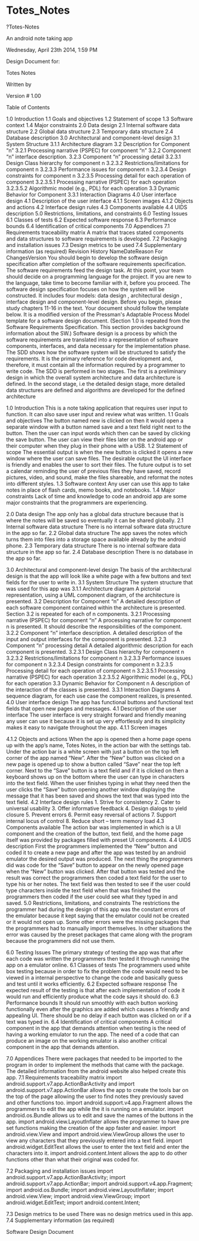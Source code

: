Totes_Notes
===========
?Totes-Notes

An android note taking app

Wednesday, April 23th 2014, 1:59 PM

Design Document for:

Totes Notes

Written by 

Version # 1.00


Table of Contents

1.0 Introduction
 1.1 Goals and objectives
 1.2 Statement of scope
 1.3 Software context
 1.4 Major constraints
 2.0 Data design
 2.1 Internal software data structure
 2.2 Global data structure
 2.3 Temporary data structure
 2.4 Database description
 3.0 Architectural and component-level design
 3.1 System Structure
 3.1.1 Architecture diagram
 3.2 Description for Component “n”
 3.2.1 Processing narrative (PSPEC) for component “n”
 3.2.2 Component “n” interface description.
 3.2.3 Component “n” processing detail
 3.2.3.1 Design Class hierarchy for component n
 3.2.3.2 Restrictions/limitations for component n
 3.2.3.3 Performance issues for component n
 3.2.3.4 Design constraints for component n
 3.2.3.5 Processing detail for each operation of component
 3.2.3.5.1 Processing narrative (PSPEC) for each operation
 3.2.3.5.2 Algorithmic model (e.g., PDL) for each operation 3.3 Dynamic Behavior for Component
 3.3.1 Interaction Diagrams
 4.0 User interface design
 4.1 Description of the user interface
 4.1.1 Screen images
 4.1.2 Objects and actions
 4.2 Interface design rules
 4.3 Components available
 4.4 UIDS description
 5.0 Restrictions, limitations, and constraints
 6.0 Testing Issues
 6.1 Classes of tests
 6.2 Expected software response
 6.3 Performance bounds
 6.4 Identification of critical components
 7.0 Appendices
 7.1 Requirements traceability matrix
 A matrix that traces stated components and data structures to software requirements is developed.
 7.2 Packaging and installation issues
 7.3 Design metrics to be used
 7.4 Supplementary information (as required)
 Revision History NameDateReason For ChangesVersion You should begin to develop the software design specification after completion of the software requirements specification. The software requirements feed the design task. At this point, your team should decide on a programming language for the project. If you are new to the language, take time to become familiar with it, before you proceed. The software design specification focuses on how the system will be constructed. It includes four models: data design , architectural design , interface design and component-level design. Before you begin, please study chapters 11-16 in the text. Your document should follow the template below. It is a modified version of the Pressman's Adaptable Process Model template for a software design document. (Section 1.0 is repeated from the Software Requirements Specification. This section provides background information about the SW.) Software design is a process by which the software requirements are translated into a representation of software components, interfaces, and data necessary for the implementation phase. The SDD shows how the software system will be structured to satisfy the requirements. It is the primary reference for code development and, therefore, it must contain all the information required by a programmer to write code. The SDD is performed in two stages. The first is a preliminary design in which the overall system architecture and data architecture is defined. In the second stage, i.e the detailed design stage, more detailed data structures are defined and algorithms are developed for the defined architecture

1.0 Introduction This is a note taking application that requires user input to function. It can also save user input and review what was written. 1.1 Goals and objectives The button named new is clicked on then it would open a separate window with a button named save and a text field right next to the button. Then the user can input words which then can be saved by clicking the save button. The user can view their files later on the android app or their computer when they plug in their phone with a USB. 1.2 Statement of scope The essential output is when the new button is clicked it opens a new window where the user can save files. The desirable output the UI interface is friendly and enables the user to sort their files. The future output is to set a calendar reminding the user of previous files they have saved, record pictures, video, and sound, make the files shareable, and reformat the notes into different styles. 1.3 Software context Any user can use this app to take notes in place of flash cards, memo books, and notebooks. 1.4 Major constraints Lack of time and knowledge to code an android app are some major constraints that the programmers are experiencing.

2.0 Data design The app only has a global data structure because that is where the notes will be saved so eventually it can be shared globally. 2.1 Internal software data structure There is no internal software data structure in the app so far. 2.2 Global data structure The app saves the notes which turns them into files into a storage space available already by the android phone. 2.3 Temporary data structure There is no internal software data structure in the app so far. 2.4 Database description There is no database in the app so far.

3.0 Architectural and component-level design The basis of the architectural design is that the app will look like a white page with a few buttons and text fields for the user to write in. 3.1 System Structure The system structure that was used for this app was 3.1.1 Architecture diagram A pictorial representation, using a UML component diagram, of the architecture is presented. 3.2 Description for Component “n” A detailed description of each software component contained within the architecture is presented. Section 3.2 is repeated for each of n components. 3.2.1 Processing narrative (PSPEC) for component “n” A processing narrative for component n is presented. It should describe the responsibilities of the component. 3.2.2 Component “n” interface description. A detailed description of the input and output interfaces for the component is presented. 3.2.3 Component “n” processing detail A detailed algorithmic description for each component is presented. 3.2.3.1 Design Class hierarchy for component n 3.2.3.2 Restrictions/limitations for component n 3.2.3.3 Performance issues for component n 3.2.3.4 Design constraints for component n 3.2.3.5 Processing detail for each operation of component n 3.2.3.5.1 Processing narrative (PSPEC) for each operation 3.2.3.5.2 Algorithmic model (e.g., PDL) for each operation 3.3 Dynamic Behavior for Component n A description of the interaction of the classes is presented. 3.3.1 Interaction Diagrams A sequence diagram, for each use case the component realizes, is presented. 4.0 User interface design The app has functional buttons and functional text fields that open new pages and messages. 4.1 Description of the user interface The user interface is very straight forward and friendly meaning any user can use it because it is set up very effortlessly and its simplicity makes it easy to navigate throughout the app. 4.1.1 Screen images

4.1.2 Objects and actions When the app is opened then a home page opens up with the app’s name, Totes Notes, in the action bar with the settings tab. Under the action bar is a white screen with just a button on the top left corner of the app named “New”. After the “New” button was clicked on a new page is opened up to show a button called “Save” near the top left corner. Next to the “Save” button is a text field and if it is clicked on then a keyboard shows up on the bottom where the user can type in characters into the text field. When the user finishes typing in what they need then the user clicks the “Save” button opening another window displaying the message that it has been saved and shows the text that was typed into the text field. 4.2 Interface design rules 1. Strive for consistency 2. Cater to universal usability 3. Offer informative feedback 4. Design dialogs to yield closure 5. Prevent errors 6. Permit easy reversal of actions 7. Support internal locus of control 8. Reduce short – term memory load 4.3 Components available The action bar was implemented in which is a UI component and the creation of the button, text field, and the home page itself was provided by packages filled with preset UI components. 4.4 UIDS description First the programmers implemented the “New” button and coded it to create a new page and after the app was tested by an android emulator the desired output was produced. The next thing the programmers did was code for the “Save” button to appear on the newly opened page when the “New” button was clicked. After that button was tested and the result was correct the programmers then coded a text field for the user to type his or her notes. The text field was then tested to see if the user could type characters inside the text field when that was finished the programmers then coded if the user could see what they typed in and saved. 5.0 Restrictions, limitations, and constraints The restrictions the programmer had during the design of this app was the constant errors of the emulator because it kept saying that the emulator could not be created or it would not open up. Some other errors were the missing packages that the programmers had to manually import themselves. In other situations the error was caused by the preset packages that came along with the program because the programmers did not use them.

6.0 Testing Issues The primary strategy of testing the app was that after each code was written the programmers then tested it through running the app on a emulator online. 6.1 Classes of tests The programmers used white box testing because in order to fix the problem the code would need to be viewed in a internal perspective to change the code and basically guess and test until it works efficiently. 6.2 Expected software response The expected result of the testing is that after each implementation of code it would run and efficiently produce what the code says it should do. 6.3 Performance bounds It should run smoothly with each button working functionally even after the graphics are added which causes a friendly and appealing UI. There should be no delay if each button was clicked on or if a text was typed in. 6.4 Identification of critical components A critical component in the app that demands attention when testing is the need of having a working emulator to run the app. The need of a code that can produce an image on the working emulator is also another critical component in the app that demands attention.

7.0 Appendices There were packages that needed to be imported to the program in order to implement the methods that came with the package. The detailed information from the android website also helped create this app. 7.1 Requirements traceability matrix import android.support.v7.app.ActionBarActivity and import android.support.v7.app.ActionBar allows the app to create the tools bar on the top of the page allowing the user to find notes they previously saved and other functions too. import android.support.v4.app.Fragment allows the programmers to edit the app while the it is running on a emulator. import android.os.Bundle allows us to edit and save the names of the buttons in the app. import android.view.LayoutInflater allows the programmer to have pre set functions making the creation of the app faster and easier. import android.view.View and import android.view.ViewGroup allows the user to view any characters that they previously entered into a text field. import android.widget.EditText allows the user to enter the text field and enter the characters into it. import android.content.Intent allows the app to do other functions other than what their original was coded for.

7.2 Packaging and installation issues import android.support.v7.app.ActionBarActivity; import android.support.v7.app.ActionBar; import android.support.v4.app.Fragment; import android.os.Bundle; import android.view.LayoutInflater; import android.view.View; import android.view.ViewGroup; import android.widget.EditText; import android.content.Intent;

7.3 Design metrics to be used There was no design metrics used in this app. 7.4 Supplementary information (as required)

Software Design Document
